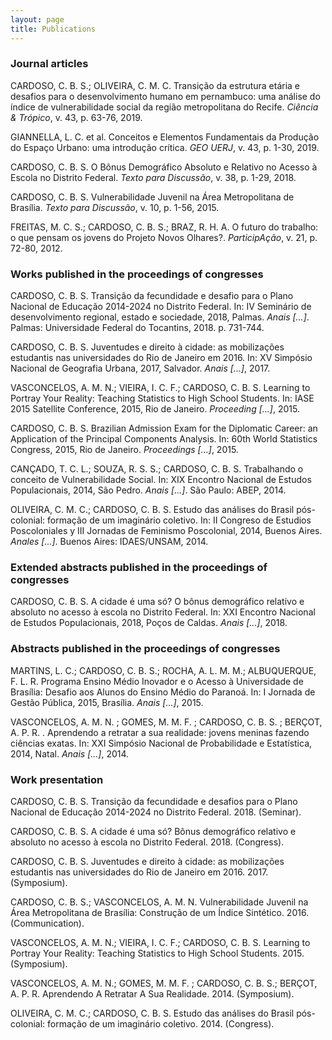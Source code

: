 ```yaml
---
layout: page
title: Publications
---
```


### Journal articles

CARDOSO, C. B. S.; OLIVEIRA, C. M. C. Transição da estrutura etária e desafios para o desenvolvimento humano em pernambuco: uma análise do índice de vulnerabilidade social da região metropolitana do Recife. *Ciência & Trópico*, v. 43, p. 63-76, 2019.

GIANNELLA, L. C. et al. Conceitos e Elementos Fundamentais da Produção do Espaço Urbano: uma introdução crítica. *GEO UERJ*, v. 43, p. 1-30, 2019.

CARDOSO, C. B. S. O Bônus Demográfico Absoluto e Relativo no Acesso à Escola no Distrito Federal. *Texto para Discussão*, v. 38, p. 1-29, 2018.

CARDOSO, C. B. S. Vulnerabilidade Juvenil na Área Metropolitana de Brasília. *Texto para Discussão*, v. 10, p. 1-56, 2015.

FREITAS, M. C. S.; CARDOSO, C. B. S.; BRAZ, R. H. A. O futuro do trabalho: o que pensam os jovens do Projeto Novos Olhares?. *ParticipAção*, v. 21, p. 72-80, 2012.


### Works published in the proceedings of congresses

CARDOSO, C. B. S. Transição da fecundidade e desafio para o Plano Nacional de Educação 2014-2024 no Distrito Federal. In: IV Seminário de desenvolvimento regional, estado e sociedade, 2018, Palmas. *Anais [...]*. Palmas: Universidade Federal do Tocantins, 2018. p. 731-744.

CARDOSO, C. B. S. Juventudes e direito à cidade: as mobilizações estudantis nas universidades do Rio de Janeiro em 2016. In: XV Simpósio Nacional de Geografia Urbana, 2017, Salvador. *Anais [...]*, 2017.

VASCONCELOS, A. M. N.; VIEIRA, I. C. F.; CARDOSO, C. B. S. Learning to Portray Your Reality: Teaching Statistics to High School Students. In: IASE 2015 Satellite Conference, 2015, Rio de Janeiro. *Proceeding [...]*, 2015.

CARDOSO, C. B. S. Brazilian Admission Exam for the Diplomatic Career: an Application of the Principal Components Analysis. In: 60th World Statistics Congress, 2015, Rio de Janeiro. *Proceedings [...]*, 2015.

CANÇADO, T. C. L.; SOUZA, R. S. S.; CARDOSO, C. B. S. Trabalhando o conceito de Vulnerabilidade Social. In: XIX Encontro Nacional de Estudos Populacionais, 2014, São Pedro. *Anais [...]*. São Paulo: ABEP, 2014.

OLIVEIRA, C. M. C.; CARDOSO, C. B. S. Estudo das análises do Brasil pós-colonial: formação de um imaginário coletivo. In: II Congreso de Estudios Poscoloniales y III Jornadas de Feminismo Poscolonial, 2014, Buenos Aires. *Anales [...]*. Buenos Aires: IDAES/UNSAM, 2014.


### Extended abstracts published in the proceedings of congresses

CARDOSO, C. B. S. A cidade é uma só? O bônus demográfico relativo e absoluto no acesso à escola no Distrito Federal. In: XXI Encontro Nacional de Estudos Populacionais, 2018, Poços de Caldas. *Anais [...]*, 2018.


### Abstracts published in the proceedings of congresses

MARTINS, L. C.; CARDOSO, C. B. S.; ROCHA, A. L. M. M.; ALBUQUERQUE, F. L. R. Programa Ensino Médio Inovador e o Acesso à Universidade de Brasília: Desafio aos Alunos do Ensino Médio do Paranoá. In: I Jornada de Gestão Pública, 2015, Brasília. *Anais [...]*, 2015.

VASCONCELOS, A. M. N. ; GOMES, M. M. F. ; CARDOSO, C. B. S. ; BERÇOT, A. P. R. . Aprendendo a retratar a sua realidade: jovens meninas fazendo ciências exatas. In: XXI Simpósio Nacional de Probabilidade e Estatística, 2014, Natal. *Anais [...]*, 2014.


### Work presentation

CARDOSO, C. B. S. Transição da fecundidade e desafios para o Plano Nacional de Educação 2014-2024 no Distrito Federal. 2018. (Seminar).

CARDOSO, C. B. S. A cidade é uma só? Bônus demográfico relativo e absoluto no acesso à escola no Distrito Federal. 2018. (Congress).

CARDOSO, C. B. S. Juventudes e direito à cidade: as mobilizações estudantis nas universidades do Rio de Janeiro em 2016. 2017. (Symposium).

CARDOSO, C. B. S.; VASCONCELOS, A. M. N. Vulnerabilidade Juvenil na Área Metropolitana de Brasília: Construção de um Índice Sintético. 2016. (Communication).

VASCONCELOS, A. M. N.; VIEIRA, I. C. F.; CARDOSO, C. B. S. Learning to Portray Your Reality: Teaching Statistics to High School Students. 2015. (Symposium).

VASCONCELOS, A. M. N.; GOMES, M. M. F. ; CARDOSO, C. B. S.; BERÇOT, A. P. R. Aprendendo A Retratar A Sua Realidade. 2014. (Symposium).

OLIVEIRA, C. M. C.; CARDOSO, C. B. S. Estudo das análises do Brasil pós-colonial: formação de um imaginário coletivo. 2014. (Congress).
